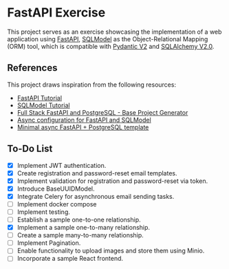 # FastAPI Exercise

This project serves as an exercise showcasing the implementation of a web
application using [FastAPI](https://fastapi.tiangolo.com/),
[SQLModel](https://sqlmodel.tiangolo.com/) as the Object-Relational Mapping
(ORM) tool, which is compatible with
[Pydantic V2](https://docs.pydantic.dev/2.5/) and
[SQLAlchemy V2.0](https://docs.sqlalchemy.org/en/20/).

## References

This project draws inspiration from the following resources:

- [FastAPI Tutorial](https://fastapi.tiangolo.com/tutorial/)
- [SQLModel Tutorial](https://sqlmodel.tiangolo.com/tutorial/fastapi/)
- [Full Stack FastAPI and PostgreSQL - Base Project Generator](https://github.com/tiangolo/full-stack-fastapi-postgresql)
- [Async configuration for FastAPI and SQLModel ](https://github.com/jonra1993/fastapi-alembic-sqlmodel-async)
- [Minimal async FastAPI + PostgreSQL template](https://github.com/rafsaf/minimal-fastapi-postgres-template)

## To-Do List

- [x] Implement JWT authentication.
- [x] Create registration and password-reset email templates.
- [x] Implement validation for registration and password-reset via token.
- [x] Introduce BaseUUIDModel.
- [x] Integrate Celery for asynchronous email sending tasks.
- [ ] Implement docker compose
- [ ] Implement testing.
- [ ] Establish a sample one-to-one relationship.
- [x] Implement a sample one-to-many relationship.
- [ ] Create a sample many-to-many relationship.
- [ ] Implement Pagination.
- [ ] Enable functionality to upload images and store them using Minio.
- [ ] Incorporate a sample React frontend.
